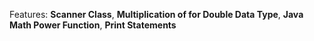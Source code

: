 Features: 
  **Scanner Class**, 
  **Multiplication of for Double Data Type**, 
  **Java Math Power Function**, 
  **Print Statements**
